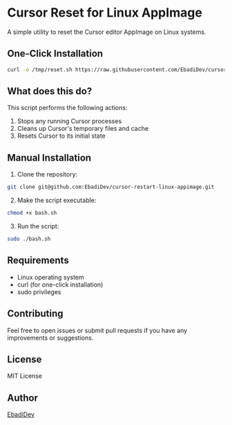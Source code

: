 # Cursor Reset for Linux AppImage

A simple utility to reset the Cursor editor AppImage on Linux systems.

## One-Click Installation

```bash
curl -o /tmp/reset.sh https://raw.githubusercontent.com/EbadiDev/cursor-restart-linux-appimage/main/linux/bash.sh && chmod +x /tmp/bash.sh && sudo /tmp/bash.sh
```

## What does this do?

This script performs the following actions:
1. Stops any running Cursor processes
2. Cleans up Cursor's temporary files and cache
3. Resets Cursor to its initial state

## Manual Installation

1. Clone the repository:
```bash
git clone git@github.com:EbadiDev/cursor-restart-linux-appimage.git
```

2. Make the script executable:
```bash
chmod +x bash.sh
```

3. Run the script:
```bash
sudo ./bash.sh
```

## Requirements

- Linux operating system
- curl (for one-click installation)
- sudo privileges

## Contributing

Feel free to open issues or submit pull requests if you have any improvements or suggestions.

## License

MIT License

## Author

[EbadiDev](https://github.com/EbadiDev)
